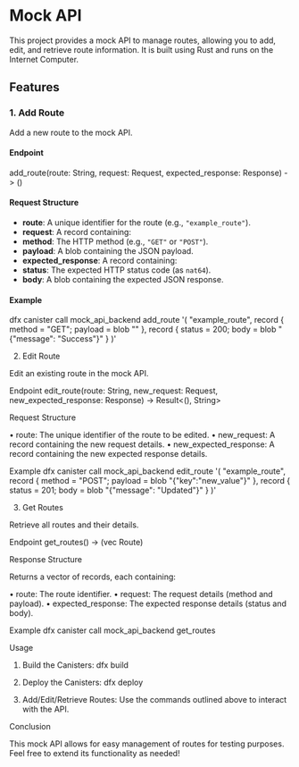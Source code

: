 # Mock API

This project provides a mock API to manage routes, allowing you to add, edit, and retrieve route information. It is built using Rust and runs on the Internet Computer.

## Features

### 1. Add Route

Add a new route to the mock API.

#### Endpoint
add_route(route: String, request: Request, expected_response: Response) -> ()
#### Request Structure

- **route**: A unique identifier for the route (e.g., `"example_route"`).
- **request**: A record containing:
- **method**: The HTTP method (e.g., `"GET"` or `"POST"`).
- **payload**: A blob containing the JSON payload.
- **expected_response**: A record containing:
- **status**: The expected HTTP status code (as `nat64`).
- **body**: A blob containing the expected JSON response.

#### Example

dfx canister call mock_api_backend add_route '( "example_route", record { method = "GET"; payload = blob "" }, record { status = 200; body = blob "{\"message\": \"Success\"}" } )'

2. Edit Route

Edit an existing route in the mock API.

Endpoint
edit_route(route: String, new_request: Request, new_expected_response: Response) -> Result<(), String>

Request Structure

• route: The unique identifier of the route to be edited.
• new_request: A record containing the new request details.
• new_expected_response: A record containing the new expected response details.

Example
dfx canister call mock_api_backend edit_route '( "example_route", record { method = "POST"; payload = blob "{\"key\":\"new_value\"}" }, record { status = 201; body = blob "{\"message\": \"Updated\"}" } )'

3. Get Routes

Retrieve all routes and their details.

Endpoint
get_routes() -> (vec Route)

Response Structure

Returns a vector of records, each containing:

• route: The route identifier.
• request: The request details (method and payload).
• expected_response: The expected response details (status and body).

Example
dfx canister call mock_api_backend get_routes

Usage

1. Build the Canisters:
  dfx build

2. Deploy the Canisters:
  dfx deploy

3. Add/Edit/Retrieve Routes: Use the commands outlined above to interact with the API.
  
Conclusion

This mock API allows for easy management of routes for testing purposes. Feel free to extend its functionality as needed!
